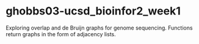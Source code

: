 # ghobbs03-ucsd_bioinfor2_week1
Exploring overlap and de Bruijn graphs for genome sequencing. Functions return graphs in the form of adjacency lists.

